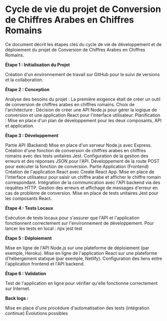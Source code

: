 # **Cycle de vie du projet de Conversion de Chiffres Arabes en Chiffres Romains**

Ce document décrit les étapes clés du cycle de vie de développement et de déploiement du projet de Conversion de Chiffres Arabes en Chiffres Romains.

**Étape 1 : Initialisation du Projet**

Création d'un environnement de travail sur GitHub pour le suivi de versions et la collaboration.

**Étape 2 : Conception**

Analyse des besoins du projet : La première exigence était de créer un outil de conversion de chiffres arabes en chiffres romains.
Choix de l'architecture : Décision de créer une API Node.js pour gérer la logique de conversion et une application React pour l'interface utilisateur.
Planification : Mise en place d'un plan de développement pour les deux composants, API et application.

**Étape 3 : Développement**

Partie API (Backend)
Mise en place d'un serveur Node.js avec Express.
Création d'une fonction de conversion de chiffres arabes en chiffres romains avec des tests unitaires Jest.
Configuration de la gestion des erreurs et des réponses JSON pour l'API.
Développement de la route POST pour exécuter la fonction de conversion.
Partie Application (Frontend)
Création de l'application React avec Create React App.
Mise en place de l'interface utilisateur pour saisir un chiffre arabe et afficher le chiffre romain correspondant.
Intégration de la communication avec l'API backend via des requêtes HTTP.
Gestion des erreurs et affichage de messages d'erreur en cas de problème de conversion.
Mise en place de tests unitaires Jest pour les composants React.

**Étape 4 : Tests Locaux**

Exécution de tests locaux pour s'assurer que l'API et l'application fonctionnent correctement sur l'environnement de développement.
Pour lancer les tests en local : npx jest test

**Étape 5 : Déploiement**

Mise en ligne de l'API Node.js sur une plateforme de déploiement (par exemple, Heroku).
Mise en ligne de l'application React sur une plateforme d'hébergement statique (par exemple, Netlify).
Configuration des liens entre l'application frontend et l'API backend.

**Étape 6 : Validation**

Test de l'application en ligne pour vérifier qu'elle fonctionne correctement sur Internet.

**Back logs :**

Mise en place d'une procédure d'automatisation des tests (intégration continue)
Évolutions possibles
